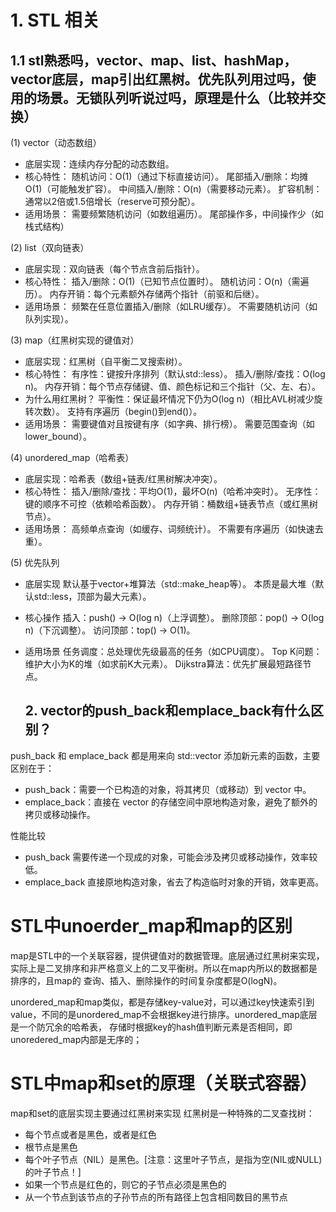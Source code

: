 # 1. STL 相关
## 1.1 stl熟悉吗，vector、map、list、hashMap，vector底层，map引出红黑树。优先队列用过吗，使用的场景。无锁队列听说过吗，原理是什么（比较并交换）
(1) vector（动态数组）
+ 底层实现：连续内存分配的动态数组。
+ 核心特性：
  随机访问：O(1)（通过下标直接访问）。
  尾部插入/删除：均摊 O(1)（可能触发扩容）。
  中间插入/删除：O(n)（需要移动元素）。
  扩容机制：通常以2倍或1.5倍增长（reserve可预分配）。
+ 适用场景：
  需要频繁随机访问（如数组遍历）。
  尾部操作多，中间操作少（如栈式结构）

(2) list（双向链表）
+ 底层实现：双向链表（每个节点含前后指针）。
+ 核心特性：
  插入/删除：O(1)（已知节点位置时）。
  随机访问：O(n)（需遍历）。
  内存开销：每个元素额外存储两个指针（前驱和后继）。
+ 适用场景：
  频繁在任意位置插入/删除（如LRU缓存）。
  不需要随机访问（如队列实现）。

(3) map（红黑树实现的键值对）
+ 底层实现：红黑树（自平衡二叉搜索树）。
+ 核心特性：
  有序性：键按升序排列（默认std::less）。
  插入/删除/查找：O(log n)。
  内存开销：每个节点存储键、值、颜色标记和三个指针（父、左、右）。
+ 为什么用红黑树？
  平衡性：保证最坏情况下仍为O(log n)（相比AVL树减少旋转次数）。
  支持有序遍历（begin()到end()）。
+ 适用场景：
  需要键值对且按键有序（如字典、排行榜）。
  需要范围查询（如lower_bound）。

(4) unordered_map（哈希表）
+ 底层实现：哈希表（数组+链表/红黑树解决冲突）。
+ 核心特性：
  插入/删除/查找：平均O(1)，最坏O(n)（哈希冲突时）。
  无序性：键的顺序不可控（依赖哈希函数）。
  内存开销：桶数组+链表节点（或红黑树节点）。
+ 适用场景：
  高频单点查询（如缓存、词频统计）。
  不需要有序遍历（如快速去重）。

(5) 优先队列
+ 底层实现
  默认基于vector+堆算法（std::make_heap等）。
  本质是最大堆（默认std::less，顶部为最大元素）。
+ 核心操作
  插入：push() → O(log n)（上浮调整）。
  删除顶部：pop() → O(log n)（下沉调整）。
  访问顶部：top() → O(1)。
+ 适用场景
  任务调度：总处理优先级最高的任务（如CPU调度）。
  Top K问题：维护大小为K的堆（如求前K大元素）。
  Dijkstra算法：优先扩展最短路径节点。

  ## 2. vector的push_back和emplace_back有什么区别？
push_back 和 emplace_back 都是用来向 std::vector 添加新元素的函数，主要区别在于：
+ push_back：需要一个已构造的对象，将其拷贝（或移动）到 vector 中。
+ emplace_back：直接在 vector 的存储空间中原地构造对象，避免了额外的拷贝或移动操作。

性能比较
  + push_back 需要传递一个现成的对象，可能会涉及拷贝或移动操作，效率较低。
  + emplace_back 直接原地构造对象，省去了构造临时对象的开销，效率更高。

# STL中unoerder_map和map的区别
map是STL中的一个关联容器，提供键值对的数据管理。底层通过红黑树来实现，实际上是二叉排序和非严格意义上的二叉平衡树。所以在map内所以的数据都是排序的，且map的
查询、插入、删除操作的时间复杂度都是O(logN)。

unordered_map和map类似，都是存储key-value对，可以通过key快速索引到value，不同的是unordered_map不会根据key进行排序。unordered_map底层是一个防冗余的哈希表，
存储时根据key的hash值判断元素是否相同，即unoredered_map内部是无序的；

# STL中map和set的原理（关联式容器）
map和set的底层实现主要通过红黑树来实现
红黑树是一种特殊的二叉查找树：
+ 每个节点或者是黑色，或者是红色
+ 根节点是黑色
+ 每个叶子节点（NIL）是黑色。[注意：这里叶子节点，是指为空(NIL或NULL)的叶子节点！]
+ 如果一个节点是红色的，则它的子节点必须是黑色的
+ 从一个节点到该节点的子孙节点的所有路径上包含相同数目的黑节点

  
